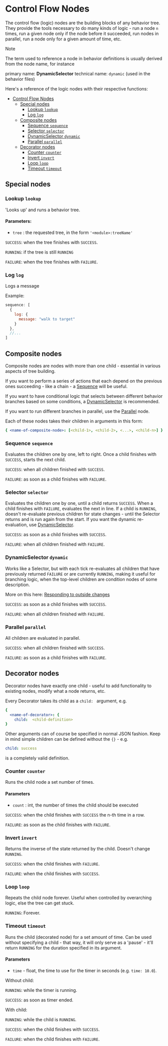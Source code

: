 # Control Flow Nodes

The control flow (logic) nodes are the building blocks of any behavior tree.
They provide the tools necessary to do many kinds of logic - run a node `n` times, run a given node only if the node before it succeeded, run nodes in parallel, run a node only for a given amount of time, etc.

> [!NOTE]
> The term used to reference a node in behavior definitions is usually derived from the node name, for instance
>
> primary name: **DynamicSelector**
> technical name: `dynamic` (used in the behavior files)

Here's a reference of the logic nodes with their respective functions:

- [Control Flow Nodes](#control-flow-nodes)
  - [Special nodes](#special-nodes)
    - [Lookup `lookup`](#lookup-lookup)
    - [Log `log`](#log-log)
  - [Composite nodes](#composite-nodes)
    - [Sequence `sequence`](#sequence-sequence)
    - [Selector `selector`](#selector-selector)
    - [DynamicSelector `dynamic`](#dynamicselector-dynamic)
    - [Parallel `parallel`](#parallel-parallel)
  - [Decorator nodes](#decorator-nodes)
    - [Counter `counter`](#counter-counter)
    - [Invert `invert`](#invert-invert)
    - [Loop `loop`](#loop-loop)
    - [Timeout `timeout`](#timeout-timeout)

## Special nodes

### Lookup `lookup`

'Looks up' and runs a behavior tree.

#### Parameters:

- `tree` : the requested tree, in the form `'<module>:treeName'`

`SUCCESS`: when the tree finishes with `SUCCESS`.

`RUNNING`: if the tree is still `RUNNING`

`FAILURE`: when the tree finishes with `FAILURE`.

### Log `log`

Logs a message

Example:

```js
sequence: [
  {
    log: {
      message: "walk to target"
    }
  },
  //...
]
```

## Composite nodes

Composite nodes are nodes with more than one child - essential in various aspects of tree building.

If you want to perform a series of actions that each depend on the previous ones succeeding - like a chain - a [Sequence](#sequence-sequence) will be useful.

If you want to have conditional logic that selects between different behavior branches based on some conditions, a [DynamicSelector](#dynamicselector-dynamic) is recommended.

If you want to run different branches in parallel, use the [Parallel](#parallel-parallel) node.

Each of these nodes takes their children in arguments in this form:

```yaml
{ <name-of-composite-node>: [<child-1>, <child-2>, <...>, <child-n>] }
```

### Sequence `sequence`

Evaluates the children one by one, left to right.
Once a child finishes with `SUCCESS`, starts the next child.

`SUCCESS`: when all children finished with `SUCCESS`.

`FAILURE`: as soon as a child finishes with `FAILURE`.

### Selector `selector`

Evaluates the children one by one, until a child returns `SUCCESS`.
When a child finishes with `FAILURE`, evaluates the next in line.
If a child is `RUNNING`, doesn't re-evaluate previous children for state changes - until the Selector returns and is run again from the start.
If you want the dynamic re-evaluation, use [DynamicSelector](#dynamicselector-dynamic).

`SUCCESS`: as soon as a child finishes with `SUCCESS`.

`FAILURE`: when all children finished with `FAILURE`.

### DynamicSelector `dynamic`

Works like a Selector, but with each tick re-evaluates all children that have previously returned `FAILURE` or are currently `RUNNING`, making it useful for branching logic, when the top-level children are condition nodes of some description.

More on this here: [Responding to outside changes](Responding-to-Outside-Changes)

`SUCCESS`: as soon as a child finishes with `SUCCESS`.

`FAILURE`: when all children finished with `FAILURE`.

### Parallel `parallel`

All children are evaluated in parallel.

`SUCCESS`: when all children finished with `SUCCESS`.

`FAILURE`: as soon as a child finishes with `FAILURE`.

## Decorator nodes

Decorator nodes have exactly one child - useful to add functionality to existing nodes, modify what a node returns, etc.

Every Decorator takes its child as a `child: ` argument, e.g.

```yaml
{
  <name-of-decorator>: {
    child:  <child-definition>
}
```

Other arguments can of course be specified in normal JSON fashion.
Keep in mind simple children can be defined without the `{}` - e.g.

```yaml
child: success
```

is a completely valid definition.

### Counter `counter`

Runs the child node a set number of times.

#### Parameters 

- `count` : int, the number of times the child should be executed

`SUCCESS`: when the child finishes with `SUCCESS` the n-th time in a row.

`FAILURE`: as soon as the child finishes with `FAILURE`.

### Invert `invert`

Returns the inverse of the state returned by the child.
Doesn't change `RUNNING`.

`SUCCESS`: when the child finishes with `FAILURE`.

`FAILURE`: when the child finishes with `SUCCESS`.

### Loop `loop`

Repeats the child node forever. Useful when controlled by overarching logic, else the tree can get stuck.

`RUNNING`: Forever.

### Timeout `timeout`

Runs the child (decorated node) for a set amount of time.
Can be used without specifying a child - that way, it will only serve as a 'pause' -
it'll return `RUNNING` for the duration specified in its argument.

#### Parameters

- `time` - float, the time to use for the timer in seconds (e.g. `time: 10.0`).

Without child:

`RUNNING`: while the timer is running.

`SUCCESS`: as soon as timer ended.

With child:

`RUNNING`: while the child is `RUNNING`.

`SUCCESS`: when the child finishes with `SUCCESS`.

`FAILURE`: when the child finishes with `FAILURE`.
